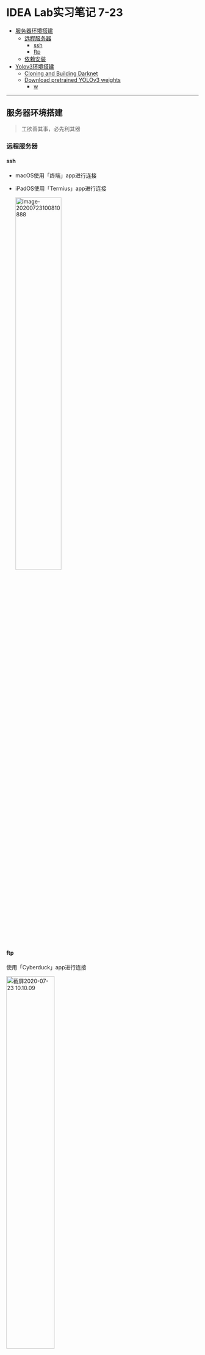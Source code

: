 # IDEA Lab实习笔记 7-23

* [服务器环境搭建](#服务器环境搭建)
   * [远程服务器](#远程服务器)
      * [ssh](#ssh)
      * [ftp](#ftp)
   * [依赖安装](#依赖安装)
* [Yolov3环境搭建](#yolov3环境搭建)
   * [Cloning and Building Darknet](#cloning-and-building-darknet)
   * [Download pretrained YOLOv3 weights](#download-pretrained-yolov3-weights)
      * [w](#run-detections-with-darknet-and-yolov3)

------

## 服务器环境搭建

> 工欲善其事，必先利其器

### 远程服务器

#### ssh

- macOS使用「终端」app进行连接

- iPadOS使用「Termius」app进行连接

  <img src="IDEA Lab实习笔记 7-23.assets/image-20200723100810888.png" alt="image-20200723100810888" width="50%;" />

#### ftp

使用「Cyberduck」app进行连接

<img src="IDEA Lab实习笔记 7-23.assets/截屏2020-07-23 10.10.09.png" alt="截屏2020-07-23 10.10.09" width="50%;" />

### 依赖安装

- git
- [opencv](https://github.com/doubleZ0108/IDEA-Lab-Summer-Camp/blob/master/doc/Study-Notes/ubuntu下配置opencv环境.md)



## Yolov3环境搭建

### Cloning and Building Darknet

```bash
# clone darknet repo
git clone https://github.com/AlexeyAB/darknet
cd darknet/

# change makefile to have GPU and OPENCV enabled
sed -i 's/OPENCV=0/OPENCV=1/' Makefile
sed -i 's/GPU=0/GPU=1/' Makefile
sed -i 's/CUDNN=0/CUDNN=1/' Makefile

make
```

### Download pretrained YOLOv3 weights

YOLOv3 has been trained already on the coco dataset which has 80 classes that it can predict.

```bash
# get yolov3 pretrained coco dataset weights
wget https://pjreddie.com/media/files/yolov3.weights
```

#### Run Detections with Darknet and YOLOv3

```bash
# run darknet detection
./darknet detect cfg/yolov3.cfg yolov3.weights data/person.jpg
```

<img src="IDEA Lab实习笔记 7-23.assets/image-20200723200009451.png" alt="image-20200723200009451" style="zoom:50%;" />

<img src="IDEA Lab实习笔记 7-23.assets/predictions-5504340.jpg" alt="predictions" style="zoom: 50%;" />